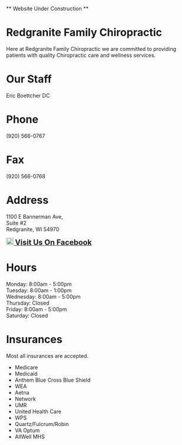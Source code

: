 <p>** Website Under Construction **</p>

# Redgranite Family Chiropractic  
Here at Redgranite Family Chiropractic we are committed to providing patients with quality Chiropractic care and wellness services.

# Our Staff  
Eric Boettcher DC
# Phone  
(920) 566-0767
# Fax
(920) 566-0768  

# Address
1100 E Bannerman Ave,  
Suite #2  
Redgranite, WI 54970

<a href="https://www.facebook.com/redgranitefamilychiropractic/">
  <img src="https://www.flaticon.com/free-icon/facebook_124010" alt="Regranite Family Chiropractic on Facebook" style="height:20px;">
  <strong style="font-size:20px;">Visit Us On Facebook</strong>
</a>

# Hours
Monday: 8:00am - 5:00pm  
Tuesday: 8:00am - 1:00pm  
Wednesday: 8:00am - 5:00pm  
Thursday: Closed  
Friday: 8:00am - 5:00pm  
Saturday: Closed  


# Insurances  
Most all insurances are accepted.
- Medicare
- Medicaid  
- Anthem Blue Cross Blue Shield  
- WEA  
- Aetna  
- Network  
- UMR  
- United Health Care  
- WPS  
- Quartz/Fulcrum/Robin  
- VA Optum  
- AllWell MHS  

